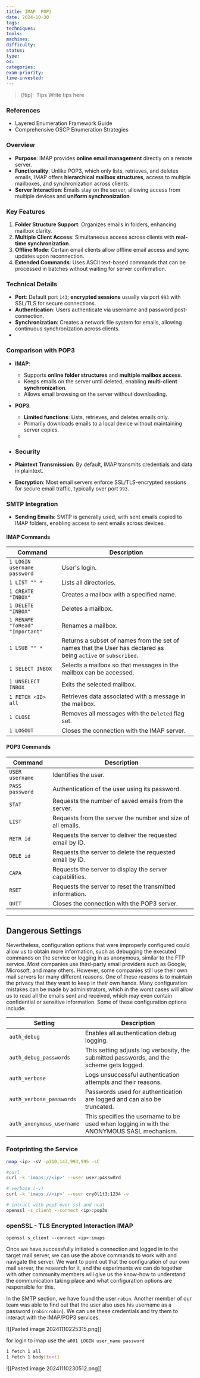 ```yaml
---
title: IMAP  POP3
date: 2024-10-30
tags: 
techniques: 
tools: 
machines: 
difficulty: 
status: 
type: 
os: 
categories: 
exam-priority: 
time-invested:
---
```

>[!tip]- Tips
>Write tips here

### References
- Layered Enumeration Framework Guide
- Comprehensive OSCP Enumeration Strategies

### **Overview**

- **Purpose**: IMAP provides **online email management** directly on a remote server.
- **Functionality**: Unlike POP3, which only lists, retrieves, and deletes emails, IMAP offers **hierarchical mailbox structures**, access to multiple mailboxes, and synchronization across clients.
- **Server Interaction**: Emails stay on the server, allowing access from multiple devices and **uniform synchronization**.

### **Key Features**
1. **Folder Structure Support**: Organizes emails in folders, enhancing mailbox clarity.
2. **Multiple Client Access**: Simultaneous access across clients with **real-time synchronization**.
3. **Offline Mode**: Certain email clients allow offline email access and sync updates upon reconnection.
4. **Extended Commands**: Uses ASCII text-based commands that can be processed in batches without waiting for server confirmation.

### **Technical Details**
- **Port**: Default port `143`; **encrypted sessions** usually via port `993` with SSL/TLS for secure connections.
- **Authentication**: Users authenticate via username and password post-connection.
- **Synchronization**: Creates a network file system for emails, allowing continuous synchronization across clients.
-
### **Comparison with POP3**
- **IMAP**:
    - Supports **online folder structures** and **multiple mailbox access**.
    - Keeps emails on the server until deleted, enabling **multi-client synchronization**.
    - Allows email browsing on the server without downloading.
- **POP3**:
    
    - **Limited functions**: Lists, retrieves, and deletes emails only.
    - Primarily downloads emails to a local device without maintaining server copies.
    -
- ### **Security**
- **Plaintext Transmission**: By default, IMAP transmits credentials and data in plaintext.
- **Encryption**: Most email servers enforce SSL/TLS-encrypted sessions for secure email traffic, typically over port `993`.
### **SMTP Integration**

- **Sending Emails**: SMTP is generally used, with sent emails copied to IMAP folders, enabling access to sent emails across devices.
#### IMAP Commands

| **Command**                     | **Description**                                                                                               |
| ------------------------------- | ------------------------------------------------------------------------------------------------------------- |
| `1 LOGIN username password`     | User's login.                                                                                                 |
| `1 LIST "" *`                   | Lists all directories.                                                                                        |
| `1 CREATE "INBOX"`              | Creates a mailbox with a specified name.                                                                      |
| `1 DELETE "INBOX"`              | Deletes a mailbox.                                                                                            |
| `1 RENAME "ToRead" "Important"` | Renames a mailbox.                                                                                            |
| `1 LSUB "" *`                   | Returns a subset of names from the set of names that the User has declared as being `active` or `subscribed`. |
| `1 SELECT INBOX`                | Selects a mailbox so that messages in the mailbox can be accessed.                                            |
| `1 UNSELECT INBOX`              | Exits the selected mailbox.                                                                                   |
| `1 FETCH <ID> all`              | Retrieves data associated with a message in the mailbox.                                                      |
| `1 CLOSE`                       | Removes all messages with the `Deleted` flag set.                                                             |
| `1 LOGOUT`                      | Closes the connection with the IMAP server.                                                                   |

#### POP3 Commands

|**Command**|**Description**|
|---|---|
|`USER username`|Identifies the user.|
|`PASS password`|Authentication of the user using its password.|
|`STAT`|Requests the number of saved emails from the server.|
|`LIST`|Requests from the server the number and size of all emails.|
|`RETR id`|Requests the server to deliver the requested email by ID.|
|`DELE id`|Requests the server to delete the requested email by ID.|
|`CAPA`|Requests the server to display the server capabilities.|
|`RSET`|Requests the server to reset the transmitted information.|
|`QUIT`|Closes the connection with the POP3 server.|

---

## Dangerous Settings

Nevertheless, configuration options that were improperly configured could allow us to obtain more information, such as debugging the executed commands on the service or logging in as anonymous, similar to the FTP service. Most companies use third-party email providers such as Google, Microsoft, and many others. However, some companies still use their own mail servers for many different reasons. One of these reasons is to maintain the privacy that they want to keep in their own hands. Many configuration mistakes can be made by administrators, which in the worst cases will allow us to read all the emails sent and received, which may even contain confidential or sensitive information. Some of these configuration options include:

| **Setting**               | **Description**                                                                           |
| ------------------------- | ----------------------------------------------------------------------------------------- |
| `auth_debug`              | Enables all authentication debug logging.                                                 |
| `auth_debug_passwords`    | This setting adjusts log verbosity, the submitted passwords, and the scheme gets logged.  |
| `auth_verbose`            | Logs unsuccessful authentication attempts and their reasons.                              |
| `auth_verbose_passwords`  | Passwords used for authentication are logged and can also be truncated.                   |
| `auth_anonymous_username` | This specifies the username to be used when logging in with the ANONYMOUS SASL mechanism. |
### Footprinting the Service
```bash
nmap <ip> -sV -p110,143,993,995 -sC

#curl
curl -k 'imaps://<ip>' --user user:p4ssw0rd

# verbose (-v)
curl -k 'imaps://<ip>' --user cry0l1t3:1234 -v

# intract with pop3 over ssl and ncat
openssl -s_client --connect <ip>:pop3s
```

### openSSL - TLS Encrypted Interaction IMAP
```shell
openssl s_client --connect <ip>:imaps
```


Once we have successfully initiated a connection and logged in to the target mail server, we can use the above commands to work with and navigate the server. We want to point out that the configuration of our own mail server, the research for it, and the experiments we can do together with other community members will give us the know-how to understand the communication taking place and what configuration options are responsible for this.

In the SMTP section, we have found the user `robin`. Another member of our team was able to find out that the user also uses his username as a password (`robin`:`robin`). We can use these credentials and try them to interact with the IMAP/POP3 services.

![[Pasted image 20241110225315.png]]

for login to imap use the `a001 LOGIN user_name password`
```bash
1 fetch 1 all
1 fetch 1 body[text]
```

![[Pasted image 20241110230512.png]]